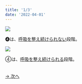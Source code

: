 ```yaml
---
title: '1/3'
date: '2022-04-01'
---
```

![](/images/04_1.jpg)

➍は、[呼吸を整え続けられない]()段階。  

![](/images/04_2.jpg)

④は、[呼吸を整え続けられる]()段階。

　  
[ → 次へ ](/posts/4-2)
